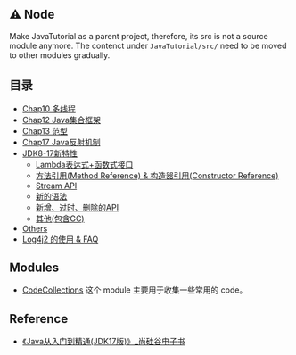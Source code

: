 ## ⚠️ Node
Make JavaTutorial as a parent project, therefore, its src is not a source module anymore. The contenct under `JavaTutorial/src/` need to be moved to other modules gradually.

## 目录
* [Chap10 多线程](docs/Chap10.多线程.md)
* [Chap12 Java集合框架](docs/Chap12.Java集合框架.md)
* [Chap13 范型](docs/Chap13.范型.md)
* [Chap17 Java反射机制](docs/Chap17.Java反射机制.md)
* [JDK8-17新特性](docs/Chap18.JDK8-17新特性.md)
  * [Lambda表达式+函数式接口](docs/Chap18.JDK8-17新特性.md#1-lambda表达式)
  * [方法引用(Method Reference) & 构造器引用(Constructor Reference)](docs/Chap18.JDK8-17新特性.md#2-方法引用--构造器引用)
  * [Stream API](docs/Chap18.JDK8-17新特性.md#3-stream-api)
  * [新的语法](docs/Chap18.JDK8-17新特性.md#4-新的语法)
  * [新增、过时、删除的API](docs/Chap18.JDK8-17新特性.md#5-增加过时删掉的api)
  * [其他(包含GC)](docs/Chap18.JDK8-17新特性.md#6-其他)
* [Others](docs/Others.md)
* [Log4j2 的使用 & FAQ](docs/log)

## Modules
* [CodeCollections](./CodeCollections) 这个 module 主要用于收集一些常用的 code。

## Reference
* [《Java从入门到精通(JDK17版)》_尚硅谷电子书](docs/《Java从入门到精通(JDK17版)》_尚硅谷电子书.pdf)